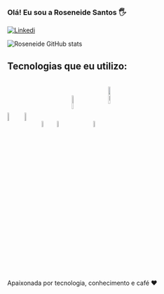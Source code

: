 ### Olá! Eu sou a Roseneide Santos 🖐

[![Linkedi](https://img.shields.io/badge/LinkedIn-0077B5?style=for-the-badge&logo=linkedin&logoColor=white)](https://www.linkedin.com/in/roseneidesantos)

![Roseneide GitHub stats](https://github-readme-stats.vercel.app/api?username=roseneidesantos&theme=midnight-purple&show_icons=true)

## Tecnologias que eu utilizo:
<div style="display:inline_block"><br/>
   <img align="center" alt="HTML5" width="7%" src="https://cdn.jsdelivr.net/gh/devicons/devicon/icons/html5/html5-original-wordmark.svg" />
   <img align="center" alt="CSS" width="7%" src="https://cdn.jsdelivr.net/gh/devicons/devicon/icons/css3/css3-original-wordmark.svg" />
   <img align="center" alt="Javascript" width="6%" src="https://cdn.jsdelivr.net/gh/devicons/devicon/icons/javascript/javascript-plain.svg" />
   <img align="center" alt="Vue" width="6%" src="https://cdn.jsdelivr.net/gh/devicons/devicon/icons/vuejs/vuejs-original-wordmark.svg" />
   <img align="center" alt="PHP" width="9%" src="https://cdn.jsdelivr.net/gh/devicons/devicon/icons/php/php-original.svg" />
   <img align="center" alt="Laravel"width="6%"  src="https://cdn.jsdelivr.net/gh/devicons/devicon/icons/laravel/laravel-plain-wordmark.svg" />
   <img align="center" alt="Node" width="10%" src="https://cdn.jsdelivr.net/gh/devicons/devicon/icons/nodejs/nodejs-original-wordmark.svg" />
 </div>
 <br/><br/>
 
 Apaixonada por tecnologia, conhecimento e café ❤️
 
